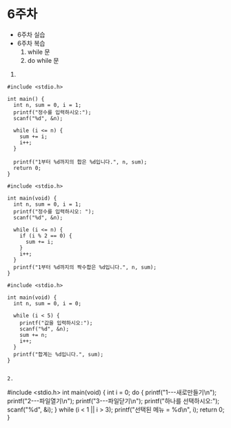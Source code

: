 # 6주차
- 6주차 실습
- 6주차 복습
  1. while 문
  2. do while 문

1. 
```
#include <stdio.h>

int main() {
  int n, sum = 0, i = 1;
  printf("정수를 입력하시오:");
  scanf("%d", &n);

  while (i <= n) {
    sum += i;
    i++;
  }

  printf("1부터 %d까지의 합은 %d입니다.", n, sum);
  return 0;
}
```

```
#include <stdio.h>

int main(void) {
  int n, sum = 0, i = 1;
  printf("정수를 입력하시오: ");
  scanf("%d", &n);

  while (i <= n) {
    if (i % 2 == 0) {
      sum += i;
    }
    i++;
  }
  printf("1부터 %d까지의 짝수합은 %d입니다.", n, sum);
}
```

```
#include <stdio.h>

int main(void) {
  int n, sum = 0, i = 0;

  while (i < 5) {
    printf("값을 입력하시오:");
    scanf("%d", &n);
    sum += n;
    i++;
  }
  printf("합계는 %d입니다.", sum);
}


2.

```
#include <stdio.h>
int main(void) {
  int i = 0;
  do {
    printf("1---새로만들기\n");
    printf("2---파일열기\n");
    printf("3---파일닫기\n");
    printf("하나를 선택하시오:");
    scanf("%d", &i);
  } while (i < 1 || i > 3);
  printf("선택된 메뉴 = %d\n", i);
  return 0;
}

```
